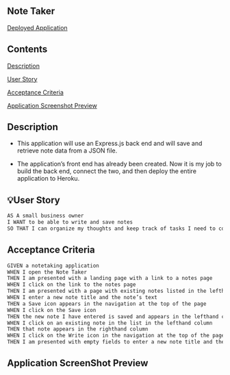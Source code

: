 ## Note Taker

[Deployed Application](https://almoral323-express-note-taker.herokuapp.com/)

## Contents

[Description](#description)

[User Story](#userstory)

[Acceptance Criteria](#acceptancecriteria)

[Application Screenshot Preview](#applicationscreenshotpreview)

## Description

- This application will use an Express.js back end and will save and retrieve note data from a JSON file.

- The application’s front end has already been created. Now it is my job to build the back end, connect the two, and then deploy the entire application to Heroku.

## 💡User Story

```md
AS A small business owner
I WANT to be able to write and save notes
SO THAT I can organize my thoughts and keep track of tasks I need to complete
```

## Acceptance Criteria

```md
GIVEN a notetaking application
WHEN I open the Note Taker
THEN I am presented with a landing page with a link to a notes page
WHEN I click on the link to the notes page
THEN I am presented with a page with existing notes listed in the lefthand column, plus empty fields to enter a new note title and the note’s text in the righthand column
WHEN I enter a new note title and the note’s text
THEN a Save icon appears in the navigation at the top of the page
WHEN I click on the Save icon
THEN the new note I have entered is saved and appears in the lefthand column with the other existing notes
WHEN I click on an existing note in the list in the lefthand column
THEN that note appears in the righthand column
WHEN I click on the Write icon in the navigation at the top of the page
THEN I am presented with empty fields to enter a new note title and the note’s text in the righthand column
```

## Application ScreenShot Preview

